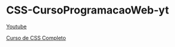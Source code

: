 # CSS-CursoProgramacaoWeb-yt
[Youtube](https://www.youtube.com/@programacaoweb)

[Curso de CSS Completo](https://www.youtube.com/playlist?list=PL2Fdisxwzt_f5C7Mv0kg1EAHhy2VJLf1c)